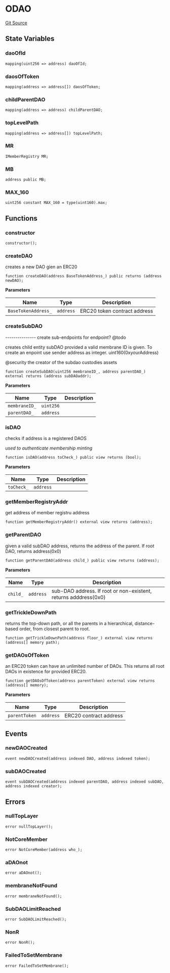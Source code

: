 # ODAO
[Git Source](https://github.com/parseb/odao.lol/blob/6589851af8e0b7d49abf07f2bf59c55824bb2d57/src/oDAO.sol)


## State Variables
### daoOfId

```solidity
mapping(uint256 => address) daoOfId;
```


### daosOfToken

```solidity
mapping(address => address[]) daosOfToken;
```


### childParentDAO

```solidity
mapping(address => address) childParentDAO;
```


### topLevelPath

```solidity
mapping(address => address[]) topLevelPath;
```


### MR

```solidity
IMemberRegistry MR;
```


### MB

```solidity
address public MB;
```


### MAX_160

```solidity
uint256 constant MAX_160 = type(uint160).max;
```


## Functions
### constructor


```solidity
constructor();
```

### createDAO

creates a new DAO gien an ERC20


```solidity
function createDAO(address BaseTokenAddress_) public returns (address newDAO);
```
**Parameters**

|Name|Type|Description|
|----|----|-----------|
|`BaseTokenAddress_`|`address`|ERC20 token contract address|


### createSubDAO

--------------- create sub-endpoints for endpoint? @todo

creates child entity subDAO provided a valid membrane ID is given. To create an enpoint use sender address as integer. uint160(0xyourAddress)

@security the creator of the subdao custodies assets


```solidity
function createSubDAO(uint256 membraneID_, address parentDAO_) external returns (address subDAOaddr);
```
**Parameters**

|Name|Type|Description|
|----|----|-----------|
|`membraneID_`|`uint256`||
|`parentDAO_`|`address`||


### isDAO

checks if address is a registered DAOS

*used to authenticate membership minting*


```solidity
function isDAO(address toCheck_) public view returns (bool);
```
**Parameters**

|Name|Type|Description|
|----|----|-----------|
|`toCheck_`|`address`||


### getMemberRegistryAddr

get address of member registru address


```solidity
function getMemberRegistryAddr() external view returns (address);
```

### getParentDAO

given a valid subDAO address, returns the address of the parent. If root DAO, returns address(0x0)


```solidity
function getParentDAO(address child_) public view returns (address);
```
**Parameters**

|Name|Type|Description|
|----|----|-----------|
|`child_`|`address`|sub-DAO address. If root or non-existent, returns adddress(0x0)|


### getTrickleDownPath

returns the top-down path, or all the parents in a hierarchical, distance-based order, from closest parent to root.


```solidity
function getTrickleDownPath(address floor_) external view returns (address[] memory path);
```

### getDAOsOfToken

an ERC20 token can have an unlimited number of DAOs. This returns all root DAOs in existence for provided ERC20.


```solidity
function getDAOsOfToken(address parentToken) external view returns (address[] memory);
```
**Parameters**

|Name|Type|Description|
|----|----|-----------|
|`parentToken`|`address`|ERC20 contract address|


## Events
### newDAOCreated

```solidity
event newDAOCreated(address indexed DAO, address indexed token);
```

### subDAOCreated

```solidity
event subDAOCreated(address indexed parentDAO, address indexed subDAO, address indexed creator);
```

## Errors
### nullTopLayer

```solidity
error nullTopLayer();
```

### NotCoreMember

```solidity
error NotCoreMember(address who_);
```

### aDAOnot

```solidity
error aDAOnot();
```

### membraneNotFound

```solidity
error membraneNotFound();
```

### SubDAOLimitReached

```solidity
error SubDAOLimitReached();
```

### NonR

```solidity
error NonR();
```

### FailedToSetMembrane

```solidity
error FailedToSetMembrane();
```

